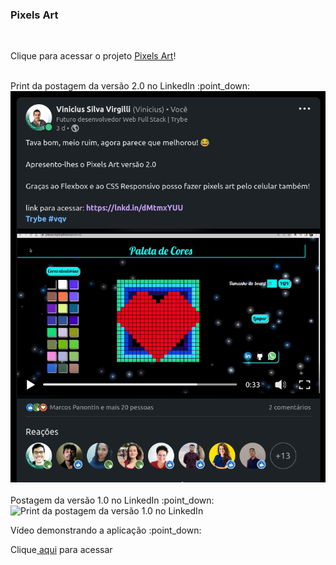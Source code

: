 ### Pixels Art 
<br>
<p>Clique para acessar o projeto <a href="https://vinicius-virgilli.github.io/pixels-art/" alt="link para acessar o projeto pixels art">Pixels Art</a>!</p>
<br>
Print da postagem da versão 2.0 no LinkedIn :point_down:
<br>
<img src="https://github.com/vinicius-virgilli/trybe-exercicios/blob/main/1%20-%20Fundamentos/4%20-%20JavaScript:%20DOM%2C%20Eventos%20e%20Web%20Storage/Imagens%20e%20v%C3%ADdeo/print%20da%20postagem%20do%20Pixels%20Art%20no%20linkedIn%20(c%C3%B3pia).png" alt="Print da Postagem da versão 2.0 no LinkedIn">
<br><br>
Postagem da versão 1.0 no LinkedIn :point_down:
<br>
<img src="https://github.com/vinicius-virgilli/trybe-exercicios/blob/main/1%20-%20Fundamentos/4%20-%20JavaScript:%20DOM%2C%20Eventos%20e%20Web%20Storage/Imagens%20e%20v%C3%ADdeo/postagem%20Pixels%20Art.png" alt="Print da postagem da versão 1.0 no LinkedIn">
<p>Vídeo demonstrando a aplicação :point_down:</p>
<p>Clique<a href="https://www.youtube.com/watch?v=4yodfdNNuP4" target="_blank"> aqui</a> para acessar</p>
